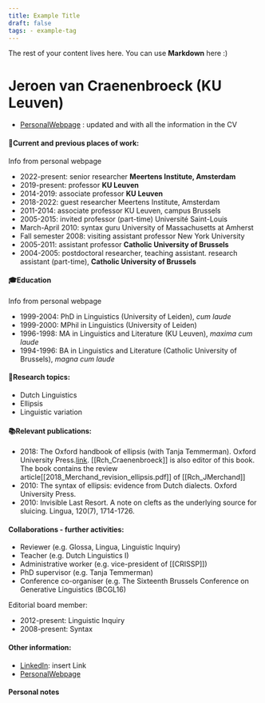 ```yaml
---
title: Example Title
draft: false
tags: - example-tag
---
```

The rest of your content lives here. You can use **Markdown** here :)
# Jeroen van Craenenbroeck (KU Leuven)
- [PersonalWebpage](http://jeroenvancraenenbroeck.net/) : updated and with all the information in the CV
#### 💼Current and previous places of work:
Info from personal webpage
- 2022-present: senior researcher **Meertens Institute, Amsterdam**    
- 2019-present: professor **KU Leuven**    
- 2014-2019: associate professor **KU Leuven** 
- 2018-2022: guest researcher Meertens Institute, Amsterdam    
- 2011-2014: associate professor KU Leuven, campus Brussels    
- 2005-2015: invited professor (part-time) Université Saint-Louis    
- March-April 2010: syntax guru University of Massachusetts at Amherst    
- Fall semester 2008: visiting assistant professor New York University    
- 2005-2011: assistant professor **Catholic University of Brussels**   
- 2004-2005: postdoctoral researcher, teaching assistant. research assistant (part-time),  **Catholic University of Brussels**    
#### 🎓Education
Info from personal webpage
- 1999-2004: PhD in Linguistics (University of Leiden), _cum laude_    
- 1999-2000: MPhil in Linguistics (University of Leiden)    
- 1996-1998: MA in Linguistics and Literature (KU Leuven), _maxima cum laude_    
- 1994-1996: BA in Linguistics and Literature (Catholic University of Brussels), _magna cum laude_
#### 🧐Research topics:
- Dutch Linguistics
- Ellipsis
- Linguistic variation
#### 📚Relevant publications:
- 2018: The Oxford handbook of ellipsis (with Tanja Temmerman). Oxford University Press.[link](https://global.oup.com/academic/product/the-oxford-handbook-of-ellipsis-9780198712398). [[Rch_Craenenbroeck]]  is also editor of this book. The book contains the review article[[2018_Merchand_revision_ellipsis.pdf]]  of [[Rch_JMerchand]]
- 2010: The syntax of ellipsis: evidence from Dutch dialects. Oxford University Press.
- 2010: Invisible Last Resort. A note on clefts as the underlying source for sluicing. Lingua, 120(7), 1714-1726.
#### Collaborations - further activities:
- Reviewer (e.g. Glossa, Lingua, Linguistic Inquiry)
- Teacher (e.g. Dutch Linguistics I)
- Administrative worker (e.g. vice-president of [[CRISSP]])
- PhD supervisor (e.g. Tanja Temmerman)
- Conference co-organiser (e.g. The Sixteenth Brussels Conference on Generative Linguistics (BCGL16)

Editorial board member:
- 2012-present: Linguistic Inquiry
- 2008-present: Syntax
#### Other information:
- [LinkedIn](Rch_Temmerman.md): insert Link
- [PersonalWebpage](http://jeroenvancraenenbroeck.net/)


#### Personal notes